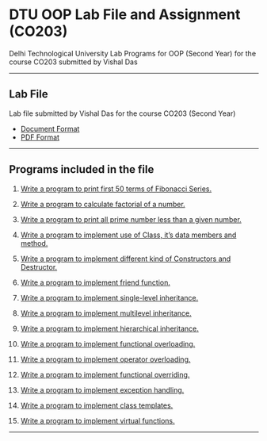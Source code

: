 # DTU OOP Lab File and Assignment (CO203)

Delhi Technological University Lab Programs for OOP (Second Year) for the course CO203 submitted by Vishal Das

---

## Lab File
Lab file submitted by Vishal Das for the course CO203 (Second Year)
- [Document Format](./oop_lab_file.docx)
- [PDF Format](./oop_lab_file.pdf)

---

## Programs included in the file

1. [Write a program to print first 50 terms of Fibonacci Series.](./programs/program_01.cpp)

1. [Write a program to calculate factorial of a number.](./programs/program_02.cpp)

1. [Write a program to print all prime number less than a given number.](./programs/program_03.cpp)

1. [Write a program to implement use of Class, it’s data members and method.](./programs/program_04.cpp)

1. [Write a program to implement different kind of Constructors and Destructor.](./programs/program_05.cpp)

1. [Write a program to implement friend function.](./programs/program_06.cpp)

1. [Write a program to implement single-level inheritance.](./programs/program_07.cpp)

1. [Write a program to implement multilevel inheritance.](./programs/program_08.cpp)

1. [Write a program to implement hierarchical inheritance.](./programs/program_09.cpp)

1. [Write a program to implement functional overloading.](./programs/program_10.cpp)

1. [Write a program to implement operator overloading.](./programs/program_11.cpp)

1. [Write a program to implement functional overriding.](./programs/program_12.cpp)

1. [Write a program to implement exception handling.](./programs/program_13.cpp)

1. [Write a program to implement class templates.](./programs/program_14.cpp)

1. [Write a program to implement virtual functions.](./programs/program_15.cpp)

---
